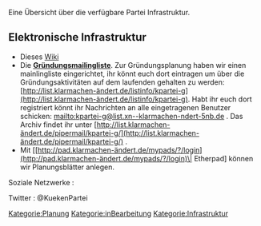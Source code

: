 Eine Übersicht über die verfügbare Partei Infrastruktur.

Elektronische Infrastruktur
---------------------------

-   Dieses [ Wiki](/wiki/Hauptseite "wikilink")
-   Die
    **[Gründungsmailingliste](http://list.klarmachen-ändert.de/listinfo/kpartei-g)**.
    Zur Gründungsplanung haben wir einen mainlingliste eingerichtet, ihr
    könnt euch dort eintragen um über die Gründungsaktivitäten auf dem
    laufenden gehalten zu werden:
    [http://list.klarmachen-ändert.de/listinfo/kpartei-g](http://list.klarmachen-ändert.de/listinfo/kpartei-g).
    Habt ihr euch dort registriert könnt ihr Nachrichten an alle
    eingetragenen Benutzer schicken:
    [mailto:kpartei-g@list.xn--klarmachen-ndert-5nb.de](mailto:kpartei-g@list.xn--klarmachen-ndert-5nb.de)
    . Das Archiv findet ihr unter
    [http://list.klarmachen-ändert.de/pipermail/kpartei-g/](http://list.klarmachen-ändert.de/pipermail/kpartei-g/)
    .
-   Mit
    \[[http://pad.klarmachen-ändert.de/mypads/?/login](http://pad.klarmachen-ändert.de/mypads/?/login)\|
    Etherpad\] können wir Planungsblätter anlegen.

Soziale Netzwerke :

Twitter : @KuekenPartei

[Kategorie:Planung](/wiki/Kategorie:Planung "wikilink")
[Kategorie:inBearbeitung](/wiki/Kategorie:inBearbeitung "wikilink")
[Kategorie:Infrastruktur](/wiki/Kategorie:Infrastruktur "wikilink")
